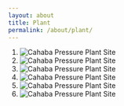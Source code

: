 ```yaml
---
layout: about
title: Plant
permalink: /about/plant/
---
```




<ol class="slideshow plant-slideshow" data-slideshow-interval="3500">
  <li>
    <img src="{{'/images/plant/plant_0000_01.jpg' | prepend: site.baseurl }}" alt="Cahaba Pressure Plant Site">
  </li>
  <li>
    <img src="{{'/images/plant/plant_0001_02.jpg' | prepend: site.baseurl }}" alt="Cahaba Pressure Plant Site">
  </li>
  <li>
    <img src="{{'/images/plant/plant_0002_03.jpg' | prepend: site.baseurl }}" alt="Cahaba Pressure Plant Site">
  </li>
  <li>
    <img src="{{'/images/plant/plant_0003_04.jpg' | prepend: site.baseurl }}" alt="Cahaba Pressure Plant Site">
  </li>
  <li>
    <img src="{{'/images/plant/plant_0004_05.jpg' | prepend: site.baseurl }}" alt="Cahaba Pressure Plant Site">
  </li>
  <li>
    <img src="{{'/images/plant/plant_0005_06.jpg' | prepend: site.baseurl }}" alt="Cahaba Pressure Plant Site">
  </li>
</ol>